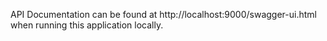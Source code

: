 
API Documentation can be found at 
http://localhost:9000/swagger-ui.html when running this application locally.